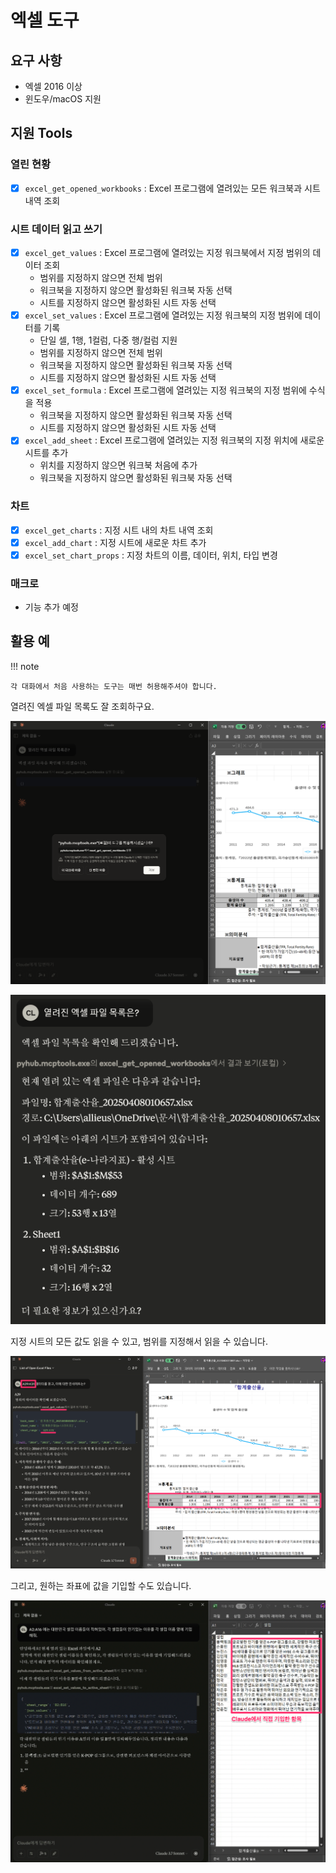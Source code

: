 # 엑셀 도구

## 요구 사항

+ 엑셀 2016 이상
+ 윈도우/macOS 지원

## 지원 Tools

### 열린 현황

+ [x] `excel_get_opened_workbooks` : Excel 프로그램에 열려있는 모든 워크북과 시트 내역 조회

### 시트 데이터 읽고 쓰기

+ [x] `excel_get_values` : Excel 프로그램에 열려있는 지정 워크북에서 지정 범위의 데이터 조회
    - 범위를 지정하지 않으면 전체 범위
    - 워크북을 지정하지 않으면 활성화된 워크북 자동 선택
    - 시트를 지정하지 않으면 활성화된 시트 자동 선택
+ [x] `excel_set_values` : Excel 프로그램에 열려있는 지정 워크북의 지정 범위에 데이터를 기록
    - 단일 셀, 1행, 1컬럼, 다중 행/컬럼 지원
    - 범위를 지정하지 않으면 전체 범위
    - 워크북을 지정하지 않으면 활성화된 워크북 자동 선택
    - 시트를 지정하지 않으면 활성화된 시트 자동 선택
+ [x] `excel_set_formula` : Excel 프로그램에 열려있는 지정 워크북의 지정 범위에 수식을 적용
    - 워크북을 지정하지 않으면 활성화된 워크북 자동 선택
    - 시트를 지정하지 않으면 활성화된 시트 자동 선택
+ [x] `excel_add_sheet` : Excel 프로그램에 열려있는 지정 워크북의 지정 위치에 새로운 시트를 추가
    - 위치를 지정하지 않으면 워크북 처음에 추가
    - 워크북을 지정하지 않으면 활성화된 워크북 자동 선택

### 차트

+ [x] `excel_get_charts` : 지정 시트 내의 차트 내역 조회
+ [x] `excel_add_chart` : 지정 시트에 새로운 차트 추가
+ [x] `excel_set_chart_props` : 지정 차트의 이름, 데이터, 위치, 타입 변경

### 매크로

+ 기능 추가 예정

## 활용 예

!!! note

    각 대화에서 처음 사용하는 도구는 매번 허용해주셔야 합니다.

열려진 엑셀 파일 목록도 잘 조회하구요.

![](./assets/01-claude-mcp-1.png)

![](./assets/02-get-opened-workbooks.png)

지정 시트의 모든 값도 읽을 수 있고, 범위를 지정해서 읽을 수 있습니다.

![](./assets/03-get-values-from-active-sheet.png)

그리고, 원하는 좌표에 값을 기입할 수도 있습니다.

![](./assets/04-set-values-to-active-sheet.png)
